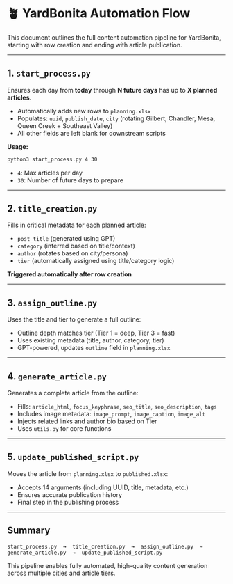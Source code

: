 
# 🪴 YardBonita Automation Flow

This document outlines the full content automation pipeline for YardBonita, starting with row creation and ending with article publication.

---

## 1. `start_process.py`

Ensures each day from **today** through **N future days** has up to **X planned articles**.

- Automatically adds new rows to `planning.xlsx`
- Populates: `uuid`, `publish_date`, `city` (rotating Gilbert, Chandler, Mesa, Queen Creek + Southeast Valley)
- All other fields are left blank for downstream scripts

**Usage:**
```bash
python3 start_process.py 4 30
```
- `4`: Max articles per day
- `30`: Number of future days to prepare

---

## 2. `title_creation.py`

Fills in critical metadata for each planned article:
- `post_title` (generated using GPT)
- `category` (inferred based on title/context)
- `author` (rotates based on city/persona)
- `tier` (automatically assigned using title/category logic)

**Triggered automatically after row creation**

---

## 3. `assign_outline.py`

Uses the title and tier to generate a full outline:
- Outline depth matches tier (Tier 1 = deep, Tier 3 = fast)
- Uses existing metadata (title, author, category, tier)
- GPT-powered, updates `outline` field in `planning.xlsx`

---

## 4. `generate_article.py`

Generates a complete article from the outline:
- Fills: `article_html`, `focus_keyphrase`, `seo_title`, `seo_description`, `tags`
- Includes image metadata: `image_prompt`, `image_caption`, `image_alt`
- Injects related links and author bio based on Tier
- Uses `utils.py` for core functions

---

## 5. `update_published_script.py`

Moves the article from `planning.xlsx` to `published.xlsx`:
- Accepts 14 arguments (including UUID, title, metadata, etc.)
- Ensures accurate publication history
- Final step in the publishing process

---

## Summary

```text
start_process.py  →  title_creation.py  →  assign_outline.py  →  generate_article.py  →  update_published_script.py
```

This pipeline enables fully automated, high-quality content generation across multiple cities and article tiers.
